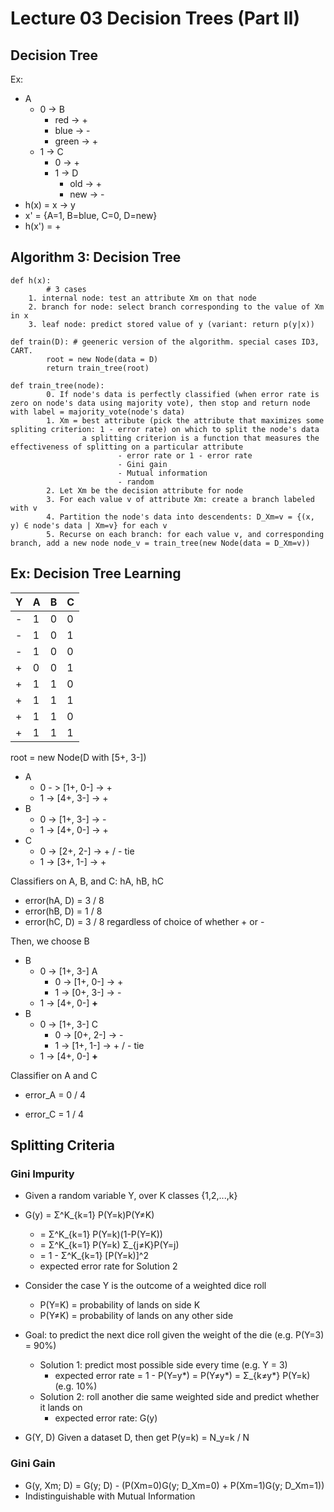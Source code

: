 # Lecture 03 Decision Trees (Part II)

## Decision Tree

Ex:

* A
  * 0 -> B
    * red -> +
    * blue -> -
    * green -> +
  * 1 -> C
    * 0 -> +
    * 1 -> D
      * old -> +
      * new -> -
* h(x) = x -> y
* x' = {A=1, B=blue, C=0, D=new}
* h(x') = +

## Algorithm 3: Decision Tree

```text
def h(x):
		# 3 cases
    1. internal node: test an attribute Xm on that node
    2. branch for node: select branch corresponding to the value of Xm in x
    3. leaf node: predict stored value of y (variant: return p(y|x))

def train(D): # geeneric version of the algorithm. special cases ID3, CART.
		root = new Node(data = D)
		return train_tree(root)

def train_tree(node):
		0. If node's data is perfectly classified (when error rate is zero on node's data using majority vote), then stop and return node with label = majority_vote(node's data)
		1. Xm = best attribute (pick the attribute that maximizes some spliting criterion: 1 - error rate) on which to split the node's data
				a splitting criterion is a function that measures the effectiveness of splitting on a particular attribute
						- error rate or 1 - error rate
						- Gini gain
						- Mutual information
						- random
		2. Let Xm be the decision attribute for node
		3. For each value v of attribute Xm: create a branch labeled with v
		4. Partition the node's data into descendents: D_Xm=v = {(x, y) ∈ node's data | Xm=v} for each v
		5. Recurse on each branch: for each value v, and corresponding branch, add a new node node_v = train_tree(new Node(data = D_Xm=v))
```

## Ex: Decision Tree Learning

| Y    | A    | B    | C    |
| ---- | ---- | ---- | ---- |
| -    | 1    | 0    | 0    |
| -    | 1    | 0    | 1    |
| -    | 1    | 0    | 0    |
| +    | 0    | 0    | 1    |
| +    | 1    | 1    | 0    |
| +    | 1    | 1    | 1    |
| +    | 1    | 1    | 0    |
| +    | 1    | 1    | 1    |

root = new Node(D with [5+, 3-])

* A
  * 0 - > [1+, 0-] -> +
  * 1 -> [4+, 3-] -> +
* B
  * 0 -> [1+, 3-] -> -
  * 1 -> [4+, 0-] -> +
* C
  * 0 -> [2+, 2-] -> + / - tie
  * 1 -> [3+, 1-] -> +

Classifiers on A, B, and C: hA, hB, hC

* error(hA, D) = 3 / 8
* error(hB, D) = 1 / 8
* error(hC, D) = 3 / 8 regardless of choice of whether + or -

Then, we choose B

* B
  * 0 -> [1+, 3-] A
    * 0 -> [1+, 0-] -> +
    * 1 -> [0+, 3-] -> -
  * 1 -> [4+, 0-] **+**
* B
  * 0 -> [1+, 3-] C
    * 0 -> [0+, 2-] -> -
    * 1 -> [1+, 1-] -> + / - tie
  * 1 -> [4+, 0-] **+**

Classifier on A and C

* error_A = 0 / 4

* error_C = 1 / 4

## Splitting Criteria

### Gini Impurity

* Given a random variable Y, over K classes {1,2,...,k}

* G(y) = Σ^K_{k=1} P(Y=k)P(Y≠K)
  * = Σ^K_{k=1} P(Y=k)(1-P(Y=K))
  * = Σ^K_{k=1} P(Y=k) Σ\_{j≠K}P(Y=j)
  * = 1 - Σ^K_{k=1} [P(Y=k)]^2
  * expected error rate for Solution 2

* Consider the case Y is the outcome of a weighted dice roll
  * P(Y=K) = probability of lands on side K
  * P(Y≠K) = probability of lands on any other side
* Goal: to predict the next dice roll given the weight of the die (e.g. P(Y=3) = 90%)
  * Solution 1: predict most possible side every time (e.g. Y = 3)
    * expected error rate = 1 - P(Y=y\*) = P(Y≠y\*) = Σ_{k≠y\*} P(Y=k) (e.g. 10%)
  * Solution 2: roll another die same weighted side and predict whether it lands on
    * expected error rate: G(y)
* G(Y, D) Given a dataset D, then get P(y=k) = N_y=k / N

### Gini Gain

* G(y, Xm; D) = G(y; D) - (P(Xm=0)G(y; D_Xm=0) + P(Xm=1)G(y; D_Xm=1))
* Indistinguishable with Mutual Information
